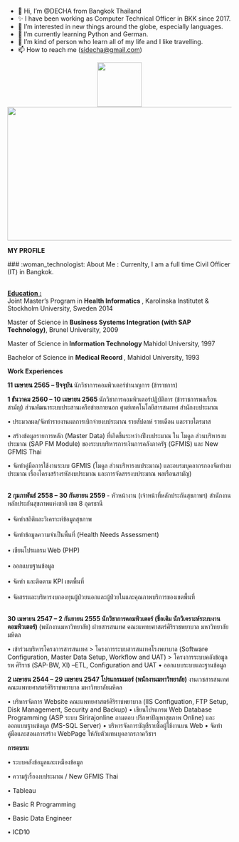 - 👋 Hi, I’m @DECHA from Bangkok Thailand
- ✨ I have been working as Computer Technical Officer in BKK since 2017.
- 👀 I’m interested in new things around the globe, especially languages.
- 🌱 I’m currently learning Python and German.
- 💞️ I’m kind of person who learn all of my life and I like travelling.
- 📫 How to reach me (sidecha@gmail.com)
<div id="header" align="center">
  <img src="https://media.giphy.com/media/M9gbBd9nbDrOTu1Mqx/giphy.gif" width="100"/>
</div>

<div align="center">
  <img src="https://media.giphy.com/media/dWesBcTLavkZuG35MI/giphy.gif" width="600" height="300"/>
</div>
<P><B>MY PROFILE</B></P>
### :woman_technologist: About Me : Currenlty, I am a full time Civil Officer (IT) in Bangkok.

<br> <b><u>Education :</u> </b><br> 
Joint Master’s Program  in <b>Health Informatics </b>, Karolinska Institutet & Stockholm University, Sweden 2014 <br>
<p>Master of Science in <b> Business Systems Integration (with SAP Technology)</b>, Brunel University, 2009 </p>
<p>Master of Science in<b> Information Technology </b> Mahidol University, 1997 </p>
<p>Bachelor of Science in <b>Medical Record </b>, Mahidol University, 1993 </p>
<b>Work Experiences</b>
<p><b>11 เมษายน 2565 – ปัจจุบัน </b> นักวิชาการคอมพิวเตอร์ชำนาญการ (ข้าราชการ)</p>
<p><b>1 ธันวาคม 2560 – 10 เมษายน 2565 </b> นักวิชาการคอมพิวเตอร์ปฏิบัติการ (ข้าราชการพลเรือนสามัญ)  ส่วนพัฒนาระบบประสานเครือข่ายภายนอก ศูนย์เทคโนโลยีสารสนเทศ  สำนักงบประมาณ</p>
 <p>• ประมวลผล/จัดทำรายงานผลการเบิกจ่ายงบประมาณ รายสัปดาห์ รายเดือน และรายไตรมาส </p>
<p>• สร้างข้อมูลรายการหลัก (Master Data) ที่เกิดขึ้นระหว่างปีงบประมาณ ใน โมดูล ส่วนบริหารงบประมาณ (SAP FM Module) ของระบบบริหารการเงินการคลังภาครัฐ (GFMIS) และ New GFMIS Thai </p>
<p>• จัดทำคู่มือการใช้งานระบบ GFMIS (โมดูล ส่วนบริหารงบประมาณ) และอบรมบุคลากรกองจัดทำงบประมาณ เรื่องโครงสร้างรหัสงบประมาณ และการจัดสรรงบประมาณ
พลเรือนสามัญ)  </br>

<p></p>
<br><b>2 กุมภาพันธ์ 2558 – 30 กันยายน 2559 </b>  - หัวหน้างาน (เจ้าหน้าที่หลักประกันสุขภาพฯ) สำนักงานหลักประกันสุขภาพแห่งชาติ เขต 8 อุดรธานี</br>
<br>• จัดทำสถิติและวิเคราะห์ข้อมูลสุขภาพ</br>
<br>• จัดทำข้อมูลความจำเป็นพื้นที่ (Health Needs Assessment) </br>
<br>• เขียนโปรแกรม Web (PHP)</br>
<br>• ออกแบบฐานข้อมูล </br>
<br>• จัดทำ และติดตาม KPI เขตพื้นที่ </br>
<br>• จัดสรรและบริหารงบกองทุนผู้ป่วยนอกและผู้ป่วยในและคุณภาพบริการของเขตพื้นที่</br>
</br>

<p>
<b>30 เมษายน 2547 – 2 กันยายน 2555 นักวิชาการคอมพิวเตอร์ (ชื่อเดิม นักวิเคราะห์ระบบงานคอมพิวเตอร์) </b> (พนักงานมหาวิทยาลัย)
 ฝายสารสนเทศ คณะแพทยศาสตร์ศิริราชพยาบาล มหาวิทยาลัยมหิดล </p>
<p>• เข้าร่วมบริหารโครงการสารสนเทศ
  > โครงการระบบสารสนเทศโรงพยาบาล  (Software Configuration, Master Data Setup, Workflow and  UAT)
  > โครงการระบบคลังข้อมูล รพ ศิริราช (SAP-BW, XI) –ETL, Configuration and UAT
• ออกแบบระบบและฐานข้อมูล </p>
<p><b> 2 เมษายน 2544 – 29 เมษายน 2547  โปรแกรมเมอร์  (พนักงานมหาวิทยาลัย) </b>
 งานเวชสารสนเทศ คณะแพทยศาสตร์ศิริราชพยาบาล มหาวิทยาลัยมหิดล   </p>

<p>   • บริหารจัดการ Website คณะแพทยศาสตร์ศิริราชพยาบาล (IIS Configuation, FTP Setup, Disk Management, Security and Backup)
• เขียนโปรแกรม Web Database Programming  (ASP ระบบ Sirirajonline ถามตอบ ปรึกษาปัญหาสุขภาพ Online) และออกแบบฐานข้อมูล (MS-SQL Server)
• บริหารจัดการบัญชีรายชื่อผู้ใช้งานบน Web 
• จัดทำคู่มือและสอนการสร้าง WebPage ให้กับตัวแทนบุคลากรภาควิชาฯ      </p>
<p><b>การอบรม</b></p>
<p>• ระบบคลังข้อมูลและเหมืองข้อมูล</p>
<p>• ความรู้เรื่องงบประมาณ / New GFMIS Thai</p>
<p>• Tableau</p>
<p>• Basic R Programming</p>
<p>• Basic Data Engineer</p>
<p>• ICD10 </p>
<!---
DECHA-M/DECHA-M is a  special ✨ repository because its `README.md` (this file) appears on your GitHub profile.
You can click the Preview link to take a look at your changes.
--->

